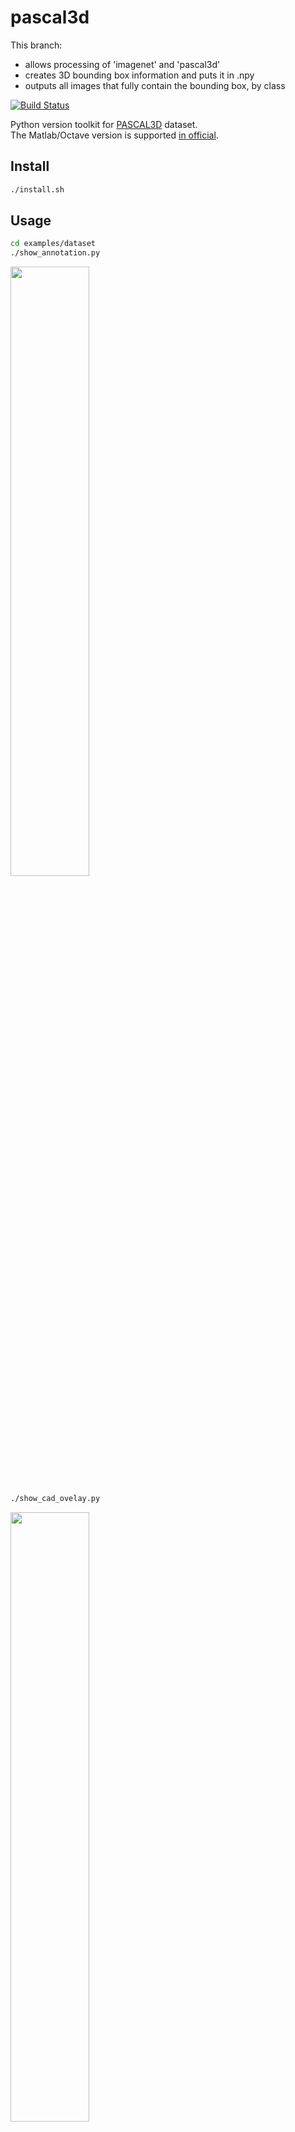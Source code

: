 # pascal3d

This branch:
- allows processing of 'imagenet' and 'pascal3d'
- creates 3D bounding box information and puts it in .npy
- outputs all images that fully contain the bounding box, by class

[![Build Status](https://travis-ci.org/wkentaro/pascal3d.svg?branch=master)](https://travis-ci.org/wkentaro/pascal3d)


Python version toolkit for [PASCAL3D](http://cvgl.stanford.edu/projects/pascal3d.html) dataset.  
The Matlab/Octave version is supported [in official](http://cvgl.stanford.edu/projects/pascal3d.html).  


## Install

```bash
./install.sh
```


## Usage

```bash
cd examples/dataset
./show_annotation.py
```

<img src="static/show_annotation.png" width="50%" />

```bash
./show_cad_ovelay.py
```

<img src="static/show_cad_overlay.png" width="50%" />

```bash
./show_cad.py
```

<img src="static/show_cad.png" width="50%" />

```bash
./show_depth.py
```

<img src="static/show_depth.png" width="50%" />
